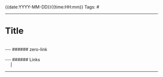 {{date:YYYY-MM-DD}}{{time:HH:mm}}
Tags: #

---
# Title

</br>
---
###### zero-link </br>

</br>
---
###### Links </br>
 &emsp; | &emsp; 


---
